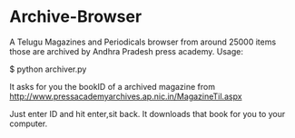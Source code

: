 # Archive-Browser
A Telugu Magazines and Periodicals browser from around 25000 items those are archived by Andhra Pradesh press academy.
Usage:

$ python archiver.py

It asks for you the bookID of a archived magazine from http://www.pressacademyarchives.ap.nic.in/MagazineTil.aspx 

Just enter ID and hit enter,sit back. It downloads that book for you to your computer.
